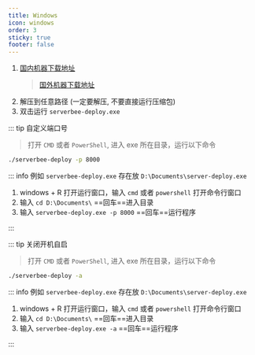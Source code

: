 ```yaml
---
title: Windows
icon: windows
order: 3
sticky: true
footer: false
---
```


1. [国内机器下载地址](https://serverbee-1253263310.cos.ap-shanghai.myqcloud.com/latest/serverbee-deploy-x86_64-pc-windows-gnu.zip)
    > [国外机器下载地址](https://github.com/ZingerLittleBee/server_bee-backend/releases/download/v0.0.1/serverbee-deploy-x86_64-pc-windows-gnu.zip)
2. 解压到任意路径 (一定要解压, 不要直接运行压缩包)
3. 双击运行 `serverbee-deploy.exe`

::: tip 自定义端口号
> 打开 `CMD` 或者 `PowerShell`, 进入 exe 所在目录，运行以下命令
```bash
./serverbee-deploy -p 8000
```

::: info 例如
`serverbee-deploy.exe` 存在放 `D:\Documents\server-deploy.exe`

1. windows + R 打开运行窗口，输入 `cmd` 或者 `powershell` 打开命令行窗口
2. 输入 `cd D:\Documents\` ==回车==进入目录
3. 输入 `serverbee-deploy.exe -p 8000` ==回车==运行程序

:::

::: tip 关闭开机自启
> 打开 `CMD` 或者 `PowerShell`, 进入 exe 所在目录，运行以下命令
```bash
./serverbee-deploy -a
```

::: info 例如
`serverbee-deploy.exe` 存在放 `D:\Documents\server-deploy.exe`

1. windows + R 打开运行窗口，输入 `cmd` 或者 `powershell` 打开命令行窗口
2. 输入 `cd D:\Documents\` ==回车==进入目录
3. 输入 `serverbee-deploy.exe -a` ==回车==运行程序

:::
